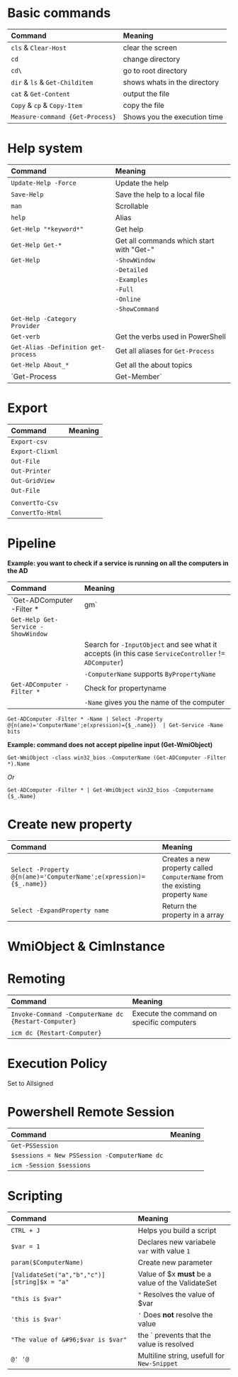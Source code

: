 # Basic commands
| Command							| Meaning
| :---								| :---
| `cls` & `Clear-Host`				| clear the screen
| `cd`								| change directory
| `cd\` 							| go to root directory
| `dir` & `ls` & `Get-Childitem` 	| shows whats in the directory
| `cat` & `Get-Content`				| output the file
| `Copy` & `cp` & `Copy-Item`		| copy the file
| `Measure-command {Get-Process}`	| Shows you the execution time

# Help system
| Command								| Meaning
| :---									| :---
| `Update-Help -Force`					| Update the help
| `Save-Help`							| Save the help to a local file
| `man`									| Scrollable
| `help`								| Alias
| `Get-Help "*keyword*"` 				| Get help
| `Get-Help Get-*` 						| Get all commands which start with "Get-"
| `Get-Help`							| `-ShowWindow`
| 										| `-Detailed`
|										| `-Examples`
| 										| `-Full`
| 										| `-Online`
| 										| `-ShowCommand`
| `Get-Help -Category Provider`			|
| `Get-verb`							| Get the verbs used in PowerShell
| `Get-Alias -Definition get-process` 	| Get all aliases for `Get-Process`
| `Get-Help About_*`					| Get all the about topics
| `Get-Process | Get-Member`			| Get all the methods, properties,... of the object

# Export

| Command			| Meaning
| :---				| :---
| `Export-csv`		|
| `Export-Clixml`	|
| `Out-File`		|
| `Out-Printer`		|
| `Out-GridView`	|
| `Out-File`		|
|					|
| `ConvertTo-Csv`	|
| `ConvertTo-Html`	|

# Pipeline

**Example: you want to check if a service is running on all the computers in the AD <br />**

| Command								| Meaning
| :---									| :---
| `Get-ADComputer -Filter * 	| gm`	| Check what object you are working with (in this case `ADComputer`)
| `Get-Help Get-Service -ShowWindow`	|
| 										| Search for `-InputObject` and see what it accepts (in this case `ServiceController` != `ADComputer`)
|										| `-ComputerName` supports `ByPropertyName`
| `Get-ADComputer -Filter *`			| Check for propertyname
|										| `-Name` gives you the name of the computer

`Get-ADComputer -Filter * -Name | Select -Property @{n(ame)='ComputerName';e(xpression)={$_.name}} 	| Get-Service -Name bits`<br />

**Example: command does not accept pipeline input (Get-WmiObject)<br />**

`Get-WmiObject -class win32_bios -ComputerName (Get-ADComputer -Filter *).Name`

_Or_

`Get-ADComputer -Filter * | Get-WmiObject win32_bios -Computername {$_.Name}`

# Create new property

| Command																| Meaning
| :---																	| :---
| `Select -Property @{n(ame)='ComputerName';e(xpression)={$_.name}}`	| Creates a new property called `ComputerName` from the existing property `Name`
| `Select -ExpandProperty name`											| Return the property in a array

# WmiObject & CimInstance

# Remoting
| Command																| Meaning
| :---																	| :---
|`Invoke-Command -ComputerName dc {Restart-Computer}`					| Execute the command on specific computers
| `icm dc {Restart-Computer}`											|

# Execution Policy

Set to Allsigned <br />

# Powershell Remote Session

| Command										| Meaning
| :---											| :---
| `Get-PSSession`								|
| `$sessions = New PSSession -ComputerName dc`	|
| `icm -Session $sessions`						|

# Scripting

| Command													| Meaning
| :---														| :---
| `CTRL + J`												| Helps you build a script
| `$var = 1`												| Declares new variabele `var` with value `1`
| `param($ComputerName)`									| Create new parameter
| `[ValidateSet("a","b","c")][string]$x = "a"`				| Value of $x **must** be a value of the ValidateSet
| `"this is $var"`											| `"` Resolves the value of $var
| `'this is $var'`											| `'` Does **not** resolve the value
| `"The value of &#96;$var is $var"`						| the &#96; prevents that the value is resolved  
| `@' '@`													| Multiline string, usefull for `New-Snippet`
